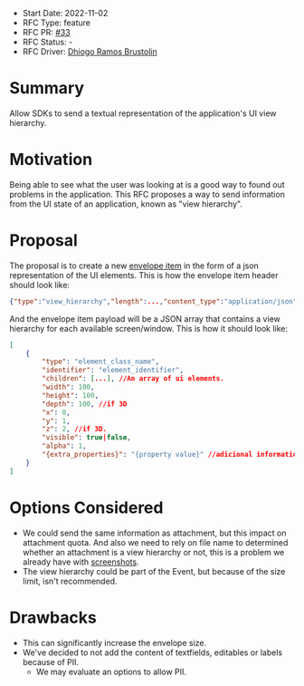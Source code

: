 * Start Date: 2022-11-02
* RFC Type: feature
* RFC PR: [#33](https://github.com/getsentry/rfcs/pull/33)
* RFC Status: -
* RFC Driver: [Dhiogo Ramos Brustolin](https://github.com/brustolin)

# Summary

Allow SDKs to send a textual representation of the application's UI view hierarchy. 

# Motivation

Being able to see what the user was looking at is a good way to found out problems in the application. 
This RFC proposes a way to send information from the UI state of an application, known as "view hierarchy".

# Proposal 

The proposal is to create a new [envelope item](https://develop.sentry.dev/sdk/envelopes/) in the form of a json representation of the UI elements. 
This is how the envelope item header should look like:

```json
{"type":"view_hierarchy","length":...,"content_type":"application/json"}\n
```

And the envelope item payload will be a JSON array that contains a view hierarchy for each available screen/window. 
This is how it should look like: 

```json
[
    {
        "type": "element_class_name", 
        "identifier": "element_identifier",
        "children": [...], //An array of ui elements.
        "width": 100, 
        "height": 100,
        "depth": 100, //if 3D
        "x": 0,
        "y": 1,
        "z": 2, //if 3D.
        "visible": true|false,
        "alpha": 1,
        "{extra_properties}": "{property value}" //adicional information by platform
    }
]
```

# Options Considered

- We could send the same information as attachment, but this impact on attachment quota. And also we need to rely on file name to determined whether an attachment is a view hierarchy or not, this is a problem we already have with [screenshots](https://develop.sentry.dev/sdk/features/#screenshots).
- The view hierarchy could be part of the Event, but because of the size limit, isn't recommended. 

# Drawbacks

- This can significantly increase the envelope size. 
- We've decided to not add the content of textfields, editables or labels because of PII.
    - We may evaluate an options to allow PII.